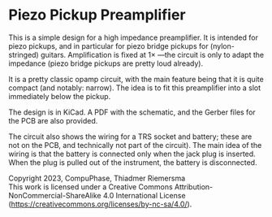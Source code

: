 # Piezo Pickup Preamplifier
This is a simple design for a high impedance preamplifier. It is intended for
piezo pickups, and in particular for piezo bridge pickups for (nylon-stringed)
guitars. Amplification is fixed at 1&times; &mdash;the circuit is only to adapt
the impedance (piezo bridge pickups are pretty loud already).

It is a pretty classic opamp circuit, with the main feature being that it is
quite compact (and notably: narrow). The idea is to fit this preamplifier into
a slot immediately below the pickup.

The design is in KiCad. A PDF with the schematic, and the Gerber files for the
PCB are also provided.

The circuit also shows the wiring for a TRS socket and battery; these are not on
the PCB, and technically not part of the circuit). The main idea of the wiring is
that the battery is connected only when the jack plug is inserted. When the plug
is pulled out of the instrument, the battery is disconnected.

Copyright 2023, CompuPhase, Thiadmer Riemersma<br>
This work is licensed under a Creative Commons Attribution-NonCommercial-ShareAlike 4.0
 International License (https://creativecommons.org/licenses/by-nc-sa/4.0/).


